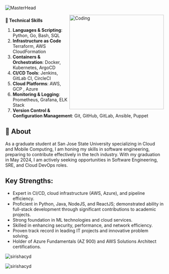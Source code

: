 ![MasterHead](https://github.com/sirishacyd/sirishacyd/blob/main/header.png)

<img align="right" alt="Coding" width="300" src="https://github.com/sirishacyd/sirishacyd/blob/main/git.gif">

<!--
**sirishacyd/sirishacyd** is a ✨ _special_ ✨ repository because its `README.md` (this file) appears on your GitHub profile.

Here are some ideas to get you started:

- 🔭 I’m currently working on ...
- 🌱 I’m currently learning ...
- 👯 I’m looking to collaborate on ...
- 🤔 I’m looking for help with ...
- 💬 Ask me about ...
- 📫 How to reach me: ...
- 😄 Pronouns: ...
- ⚡ Fun fact: ...
-->
<h3 align="center"></h3>

<h3 align="left"></h3>
<p align="left">
</p>

**🌱 Technical Skills**
1. **Languages & Scripting**: Python, Go, Bash, SQL
2. **Infrastructure as Code** Terraform, AWS CloudFormation
3. **Containers & Orchestration**: Docker, Kubernetes, ArgoCD
4. **CI/CD Tools**: Jenkins, GitLab CI, CircleCI
5. **Cloud Platforms**: AWS, GCP , Azure
6. **Monitoring & Logging**: Prometheus, Grafana, ELK Stack
7. **Version Control & Configuration Management**:  Git, GitHub, GitLab, Ansible, Puppet

## 🔭 About
As a graduate student at San Jose State University specializing in Cloud and Mobile Computing, I am honing my skills in software engineering, preparing to contribute effectively in the tech industry. With my graduation in May 2024, I am actively seeking opportunities in Software Engineering, SRE, and Cloud DevOps roles.

## Key Strengths:
- Expert in CI/CD, cloud infrastructure (AWS, Azure), and pipeline efficiency.
- Proficient in Python, Java, NodeJS, and ReactJS; demonstrated ability in full-stack development through significant contributions to academic projects.
- Strong foundation in ML technologies and cloud services.
- Skilled in enhancing security, performance, and network efficiency.
- Proven track record in leading IT projects and innovative problem solving.
- Holder of Azure Fundamentals (AZ 900) and AWS Solutions Architect certifications.

<p align="left"> <img src="https://komarev.com/ghpvc/?username=sirishacyd&label=Profile%20views&color=0e75b6&style=flat" alt="sirishacyd" /> </p>

<p><img align="center" src="https://github-readme-stats.vercel.app/api/top-langs?username=sirishacyd&show_icons=true&locale=en&layout=compact" alt="sirishacyd" </p>
